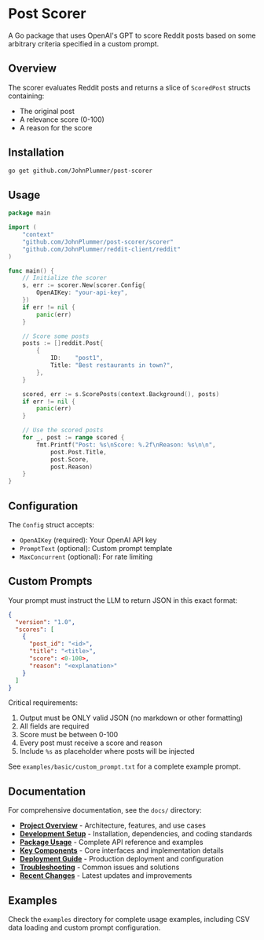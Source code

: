 # Post Scorer

A Go package that uses OpenAI's GPT to score Reddit posts based on some arbitrary criteria specified in a custom prompt.

## Overview

The scorer evaluates Reddit posts and returns a slice of `ScoredPost` structs containing:

- The original post
- A relevance score (0-100)
- A reason for the score

## Installation

```bash
go get github.com/JohnPlummer/post-scorer
```

## Usage

```go
package main

import (
    "context"
    "github.com/JohnPlummer/post-scorer/scorer"
    "github.com/JohnPlummer/reddit-client/reddit"
)

func main() {
    // Initialize the scorer
    s, err := scorer.New(scorer.Config{
        OpenAIKey: "your-api-key",
    })
    if err != nil {
        panic(err)
    }

    // Score some posts
    posts := []reddit.Post{
        {
            ID:    "post1",
            Title: "Best restaurants in town?",
        },
    }

    scored, err := s.ScorePosts(context.Background(), posts)
    if err != nil {
        panic(err)
    }

    // Use the scored posts
    for _, post := range scored {
        fmt.Printf("Post: %s\nScore: %.2f\nReason: %s\n\n", 
            post.Post.Title, 
            post.Score, 
            post.Reason)
    }
}
```

## Configuration

The `Config` struct accepts:

- `OpenAIKey` (required): Your OpenAI API key
- `PromptText` (optional): Custom prompt template
- `MaxConcurrent` (optional): For rate limiting

## Custom Prompts

Your prompt must instruct the LLM to return JSON in this exact format:

```json
{
  "version": "1.0",
  "scores": [
    {
      "post_id": "<id>",
      "title": "<title>",
      "score": <0-100>,
      "reason": "<explanation>"
    }
  ]
}
```

Critical requirements:

1. Output must be ONLY valid JSON (no markdown or other formatting)
2. All fields are required
3. Score must be between 0-100
4. Every post must receive a score and reason
5. Include `%s` as placeholder where posts will be injected

See `examples/basic/custom_prompt.txt` for a complete example prompt.

## Documentation

For comprehensive documentation, see the `docs/` directory:

- **[Project Overview](docs/project-overview.md)** - Architecture, features, and use cases
- **[Development Setup](docs/development-setup.md)** - Installation, dependencies, and coding standards  
- **[Package Usage](docs/package-usage.md)** - Complete API reference and examples
- **[Key Components](docs/key-components.md)** - Core interfaces and implementation details
- **[Deployment Guide](docs/deployment-guide.md)** - Production deployment and configuration
- **[Troubleshooting](docs/troubleshooting.md)** - Common issues and solutions
- **[Recent Changes](docs/recent-changes.md)** - Latest updates and improvements

## Examples

Check the `examples` directory for complete usage examples, including CSV data loading and custom prompt configuration.
